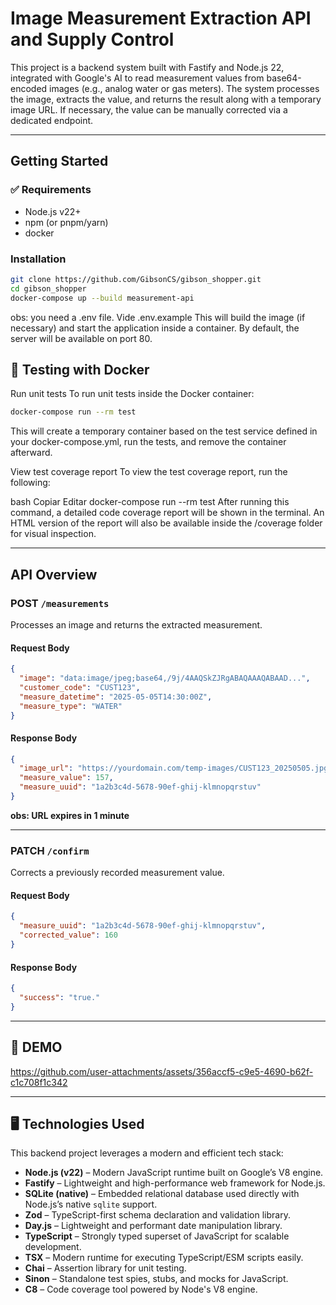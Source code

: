 # Image Measurement Extraction API and Supply Control

This project is a backend system built with Fastify and Node.js 22, integrated with Google's AI to read measurement values from base64-encoded images (e.g., analog water or gas meters). The system processes the image, extracts the value, and returns the result along with a temporary image URL. If necessary, the value can be manually corrected via a dedicated endpoint.

---

## Getting Started

### ✅ Requirements

- Node.js v22+
- npm (or pnpm/yarn)
- docker

### Installation

```bash
git clone https://github.com/GibsonCS/gibson_shopper.git
cd gibson_shopper
docker-compose up --build measurement-api
```
obs: you need a .env file. Vide .env.example
This will build the image (if necessary) and start the application inside a container. By default, the server will be available on port 80.

## 🧪 Testing with Docker

Run unit tests
To run unit tests inside the Docker container:

```bash
docker-compose run --rm test
```

This will create a temporary container based on the test service defined in your docker-compose.yml, run the tests, and remove the container afterward.

View test coverage report
To view the test coverage report, run the following:

bash
Copiar
Editar
docker-compose run --rm test
After running this command, a detailed code coverage report will be shown in the terminal. An HTML version of the report will also be available inside the /coverage folder for visual inspection.

---

## API Overview

### **POST `/measurements`**

Processes an image and returns the extracted measurement.

#### Request Body

```json
{
  "image": "data:image/jpeg;base64,/9j/4AAQSkZJRgABAQAAAQABAAD...",
  "customer_code": "CUST123",
  "measure_datetime": "2025-05-05T14:30:00Z",
  "measure_type": "WATER"
}
```

#### Response Body

```json
{
  "image_url": "https://yourdomain.com/temp-images/CUST123_20250505.jpg",
  "measure_value": 157,
  "measure_uuid": "1a2b3c4d-5678-90ef-ghij-klmnopqrstuv"
}
```

**obs: URL expires in 1 minute**

---

### **PATCH `/confirm`**

Corrects a previously recorded measurement value.

#### Request Body

```json
{
  "measure_uuid": "1a2b3c4d-5678-90ef-ghij-klmnopqrstuv",
  "corrected_value": 160
}
```

#### Response Body

```json
{
  "success": "true."
}
```

---

## 👹 DEMO

https://github.com/user-attachments/assets/356accf5-c9e5-4690-b62f-c1c708f1c342

---

## 🖥️ Technologies Used

This backend project leverages a modern and efficient tech stack:

- **Node.js (v22)** – Modern JavaScript runtime built on Google’s V8 engine.
- **Fastify** – Lightweight and high-performance web framework for Node.js.
- **SQLite (native)** – Embedded relational database used directly with Node.js’s native `sqlite` support.
- **Zod** – TypeScript-first schema declaration and validation library.
- **Day.js** – Lightweight and performant date manipulation library.
- **TypeScript** – Strongly typed superset of JavaScript for scalable development.
- **TSX** – Modern runtime for executing TypeScript/ESM scripts easily.
- **Chai** – Assertion library for unit testing.
- **Sinon** – Standalone test spies, stubs, and mocks for JavaScript.
- **C8** – Code coverage tool powered by Node's V8 engine.
